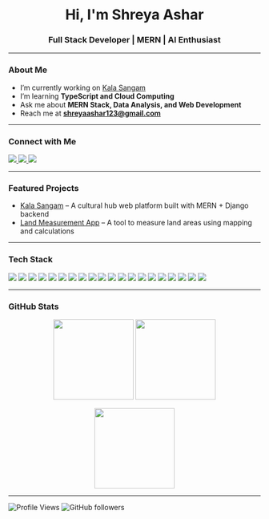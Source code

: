 <h1 align="center">Hi, I'm Shreya Ashar</h1>
<h3 align="center">Full Stack Developer | MERN | AI Enthusiast</h3>

---

### About Me  
- I’m currently working on [Kala Sangam](https://kalasangam-vbvz.onrender.com/)  
- I’m learning **TypeScript and Cloud Computing**  
- Ask me about **MERN Stack, Data Analysis, and Web Development**  
- Reach me at **shreyaashar123@gmail.com**  

---

### Connect with Me  
<p align="left">
  <a href="https://www.linkedin.com/in/shreya-ashar-18a027191/" target="blank">
    <img src="https://img.shields.io/badge/LinkedIn-0077B5?style=for-the-badge&logo=linkedin&logoColor=white" />
  </a>
  <a href="https://codeforces.com/profile/shreyaashar" target="blank">
    <img src="https://img.shields.io/badge/Codeforces-445F9D?style=for-the-badge&logo=codeforces&logoColor=white" />
  </a>
  <a href="https://leetcode.com/shreyaashar" target="blank">
    <img src="https://img.shields.io/badge/LeetCode-FFA116?style=for-the-badge&logo=leetcode&logoColor=black" />
  </a>
</p>

---

### Featured Projects  
- [Kala Sangam](https://kalasangam-vbvz.onrender.com/) – A cultural hub web platform built with MERN + Django backend  
- [Land Measurement App](https://github.com/ShreyaSVNIT/Land_Measurement) – A tool to measure land areas using mapping and calculations  

---

### Tech Stack  
<p align="left">
  <img src="https://img.shields.io/badge/React-20232A?style=for-the-badge&logo=react&logoColor=61DAFB" />
  <img src="https://img.shields.io/badge/TailwindCSS-38B2AC?style=for-the-badge&logo=tailwindcss&logoColor=white" />
  <img src="https://img.shields.io/badge/JavaScript-F7DF1E?style=for-the-badge&logo=javascript&logoColor=black" />
  <img src="https://img.shields.io/badge/HTML5-E34F26?style=for-the-badge&logo=html5&logoColor=white" />
  <img src="https://img.shields.io/badge/CSS3-1572B6?style=for-the-badge&logo=css3&logoColor=white" />
  <img src="https://img.shields.io/badge/Bootstrap-563D7C?style=for-the-badge&logo=bootstrap&logoColor=white" />
  <img src="https://img.shields.io/badge/Node.js-339933?style=for-the-badge&logo=nodedotjs&logoColor=white" />
  <img src="https://img.shields.io/badge/Express.js-000000?style=for-the-badge&logo=express&logoColor=white" />
  <img src="https://img.shields.io/badge/Django-092E20?style=for-the-badge&logo=django&logoColor=white" />
  <img src="https://img.shields.io/badge/MongoDB-47A248?style=for-the-badge&logo=mongodb&logoColor=white" />
  <img src="https://img.shields.io/badge/MySQL-4479A1?style=for-the-badge&logo=mysql&logoColor=white" />
  <img src="https://img.shields.io/badge/SQLite-003B57?style=for-the-badge&logo=sqlite&logoColor=white" />
  <img src="https://img.shields.io/badge/MariaDB-003545?style=for-the-badge&logo=mariadb&logoColor=white" />
  <img src="https://img.shields.io/badge/Git-F05032?style=for-the-badge&logo=git&logoColor=white" />
  <img src="https://img.shields.io/badge/Postman-FF6C37?style=for-the-badge&logo=postman&logoColor=white" />
  <img src="https://img.shields.io/badge/OpenCV-27338E?style=for-the-badge&logo=opencv&logoColor=white" />
  <img src="https://img.shields.io/badge/Pandas-150458?style=for-the-badge&logo=pandas&logoColor=white" />
  <img src="https://img.shields.io/badge/Scikit%20Learn-F7931E?style=for-the-badge&logo=scikitlearn&logoColor=white" />
  <img src="https://img.shields.io/badge/Seaborn-76B900?style=for-the-badge&logoColor=white" />
  <img src="https://img.shields.io/badge/Framer%20Motion-0055FF?style=for-the-badge&logo=framer&logoColor=white" />
</p>

---

### GitHub Stats  
<p align="center">
  <img src="https://github-readme-stats.vercel.app/api?username=shreyasvnit&show_icons=true&theme=radical" height="160"/> 
  <img src="https://github-readme-stats.vercel.app/api/top-langs/?username=shreyasvnit&layout=compact&theme=radical" height="160"/>
</p>
<p align="center">
  <img src="https://github-readme-streak-stats.herokuapp.com/?user=shreyasvnit&theme=radical" height="160"/>
</p>

---

![Profile Views](https://komarev.com/ghpvc/?username=shreyasvnit&color=blue) 
![GitHub followers](https://img.shields.io/github/followers/shreyasvnit?label=Follow&style=social)  
